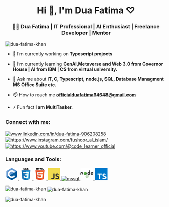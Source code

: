 <h1 align="center">Hi 👋, I'm Dua Fatima ♡</h1>
<h3 align="center">👩‍💻 Dua Fatima | IT Professional | AI Enthusiast | Freelance Developer | Mentor</h3>

<p align="left"> <img src="https://komarev.com/ghpvc/?username=dua-fatima-khan&label=Profile%20views&color=0e75b6&style=flat" alt="dua-fatima-khan" /> </p>

- 🔭 I’m currently working on **Typescript projects**

- 🌱 I’m currently learning **GenAI,Metaverse and Web 3.0 from Governor House | AI from IBM | CS from virtual university.**

- 💬 Ask me about **IT, C, Typescript, node.js, SQL, Database Managment MS Office Suite etc.**

- 📫 How to reach me **officialduafatima64648@gmail.com**

- ⚡ Fun fact **I am MultiTasker.**

<h3 align="left">Connect with me:</h3>
<p align="left">
<a href="https://linkedin.com/in/www.linkedin.com/in/dua-fatima-906208258" target="blank"><img align="center" src="https://raw.githubusercontent.com/rahuldkjain/github-profile-readme-generator/master/src/images/icons/Social/linked-in-alt.svg" alt="www.linkedin.com/in/dua-fatima-906208258" height="30" width="40" /></a>
<a href="https://instagram.com/https://www.instagram.com/fushoor_al_islam/" target="blank"><img align="center" src="https://raw.githubusercontent.com/rahuldkjain/github-profile-readme-generator/master/src/images/icons/Social/instagram.svg" alt="https://www.instagram.com/fushoor_al_islam/" height="30" width="40" /></a>
<a href="https://www.youtube.com/c/https://www.youtube.com/@code_learner_official" target="blank"><img align="center" src="https://raw.githubusercontent.com/rahuldkjain/github-profile-readme-generator/master/src/images/icons/Social/youtube.svg" alt="https://www.youtube.com/@code_learner_official" height="30" width="40" /></a>
</p>

<h3 align="left">Languages and Tools:</h3>
<p align="left"> <a href="https://www.cprogramming.com/" target="_blank" rel="noreferrer"> <img src="https://raw.githubusercontent.com/devicons/devicon/master/icons/c/c-original.svg" alt="c" width="40" height="40"/> </a> <a href="https://www.w3schools.com/css/" target="_blank" rel="noreferrer"> <img src="https://raw.githubusercontent.com/devicons/devicon/master/icons/css3/css3-original-wordmark.svg" alt="css3" width="40" height="40"/> </a> <a href="https://www.w3.org/html/" target="_blank" rel="noreferrer"> <img src="https://raw.githubusercontent.com/devicons/devicon/master/icons/html5/html5-original-wordmark.svg" alt="html5" width="40" height="40"/> </a> <a href="https://developer.mozilla.org/en-US/docs/Web/JavaScript" target="_blank" rel="noreferrer"> <img src="https://raw.githubusercontent.com/devicons/devicon/master/icons/javascript/javascript-original.svg" alt="javascript" width="40" height="40"/> </a> <a href="https://www.microsoft.com/en-us/sql-server" target="_blank" rel="noreferrer"> <img src="https://www.svgrepo.com/show/303229/microsoft-sql-server-logo.svg" alt="mssql" width="40" height="40"/> </a> <a href="https://nodejs.org" target="_blank" rel="noreferrer"> <img src="https://raw.githubusercontent.com/devicons/devicon/master/icons/nodejs/nodejs-original-wordmark.svg" alt="nodejs" width="40" height="40"/> </a> <a href="https://www.typescriptlang.org/" target="_blank" rel="noreferrer"> <img src="https://raw.githubusercontent.com/devicons/devicon/master/icons/typescript/typescript-original.svg" alt="typescript" width="40" height="40"/> </a> </p>

<p><img align="left" src="https://github-readme-stats.vercel.app/api/top-langs?username=dua-fatima-khan&show_icons=true&locale=en&layout=compact" alt="dua-fatima-khan" /></p>

<p>&nbsp;<img align="center" src="https://github-readme-stats.vercel.app/api?username=dua-fatima-khan&show_icons=true&locale=en" alt="dua-fatima-khan" /></p>

<p><img align="center" src="https://github-readme-streak-stats.herokuapp.com/?user=dua-fatima-khan&" alt="dua-fatima-khan" /></p>
